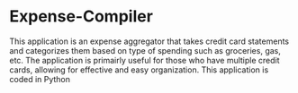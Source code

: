 # Expense-Compiler

This application is an expense aggregator that takes credit card statements and categorizes them based on type of spending such as groceries, gas, etc. The application is primairly useful for those who have multiple credit cards, allowing for effective and easy organization. This application is coded in Python 
